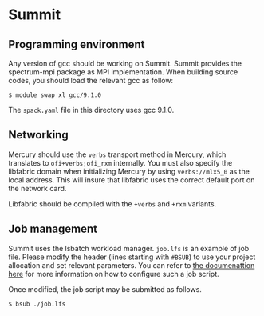 Summit
======


Programming environment
-----------------------

Any version of gcc should be working on Summit. Summit provides the
spectrum-mpi package as MPI implementation. When building source codes,
you should load the relevant gcc as follow:

```
$ module swap xl gcc/9.1.0
```

The `spack.yaml` file in this directory uses gcc 9.1.0.

Networking
----------

Mercury should use the `verbs` transport method in Mercury, which
translates to `ofi+verbs;ofi_rxm` internally.  You must also specify the
libfabric domain when initializing Mercury by using `verbs://mlx5_0`
as the local address. This will insure that libfabric
uses the correct default port on the network card.

Libfabric should be compiled with the `+verbs` and `+rxm` variants.

Job management
--------------

Summit uses the lsbatch workload manager. `job.lfs` is an example
of job file. Please modify the header (lines starting with `#BSUB`)
to use your project allocation and set relevant parameters. You can
refer to [the documenattion here](https://docs.olcf.ornl.gov/systems/summit_user_guide.html#running-jobs)
for more information on how to configure such a job script.

Once modified, the job script may be submitted as follows.

```
$ bsub ./job.lfs
```
